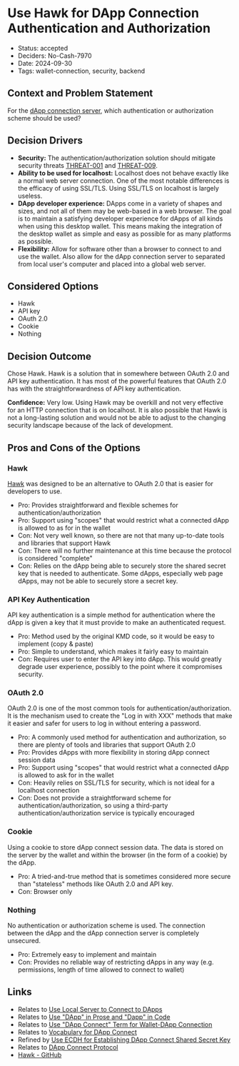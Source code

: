 # Use Hawk for DApp Connection Authentication and Authorization

- Status: accepted
- Deciders: No-Cash-7970
- Date: 2024-09-30
- Tags: wallet-connection, security, backend

## Context and Problem Statement

For the [dApp connection server](20240102-use-local-server-to-connect-to-dapps.md), which authentication or authorization scheme should be used?

## Decision Drivers

- **Security:** The authentication/authorization solution should mitigate security threats [THREAT-001](../threat-model/01-threats.md#threat-001-impersonation-of-a-trustworthy-dapp-or-platform) and [THREAT-009](../threat-model/01-threats.md#threat-009-interception-of-http-communication-between-dapp-and-dapp-connect-server).
- **Ability to be used for localhost:** Localhost does not behave exactly like a normal web server connection. One of the most notable differences is the efficacy of using SSL/TLS. Using SSL/TLS on localhost is largely useless.
- **DApp developer experience:** DApps come in a variety of shapes and sizes, and not all of them may be web-based in a web browser. The goal is to maintain a satisfying developer experience for dApps of all kinds when using this desktop wallet. This means making the integration of the desktop wallet as simple and easy as possible for as many platforms as possible.
- **Flexibility:** Allow for software other than a browser to connect to and use the wallet. Also allow for the dApp connection server to separated from local user's computer and placed into a global web server.

## Considered Options

- Hawk
- API key
- OAuth 2.0
- Cookie
- Nothing

## Decision Outcome

Chose Hawk. Hawk is a solution that in somewhere between OAuth 2.0 and API key authentication. It has most of the powerful features that OAuth 2.0 has with the straightforwardness of API key authentication.

**Confidence:** Very low. Using Hawk may be overkill and not very effective for an HTTP connection that is on localhost. It is also possible that Hawk is not a long-lasting solution and would not be able to adjust to the changing security landscape because of the lack of development.

## Pros and Cons of the Options

### Hawk

[Hawk](https://github.com/mozilla/hawk) was designed to be an alternative to OAuth 2.0 that is easier for developers to use.

- Pro: Provides straightforward and flexible schemes for authentication/authorization
- Pro: Support using "scopes" that would restrict what a connected dApp is allowed to as for in the wallet
- Con: Not very well known, so there are not that many up-to-date tools and libraries that support Hawk
- Con: There will no further maintenance at this time because the protocol is considered "complete"
- Con: Relies on the dApp being able to securely store the shared secret key that is needed to authenticate. Some dApps, especially web page dApps, may not be able to securely store a secret key.

### API Key Authentication

API key authentication is a simple method for authentication where the dApp is given a key that it must provide to make an authenticated request.

- Pro: Method used by the original KMD code, so it would be easy to implement (copy & paste)
- Pro: Simple to understand, which makes it fairly easy to maintain
- Con: Requires user to enter the API key into dApp. This would greatly degrade user experience, possibly to the point where it compromises security.

### OAuth 2.0

OAuth 2.0 is one of the most common tools for authentication/authorization. It is the mechanism used to create the "Log in with XXX" methods that make it easier and safer for users to log in without entering a password.

- Pro: A commonly used method for authentication and authorization, so there are plenty of tools and libraries that support OAuth 2.0
- Pro: Provides dApps with more flexibility in storing dApp connect session data
- Pro: Support using "scopes" that would restrict what a connected dApp is allowed to ask for in the wallet
- Con: Heavily relies on SSL/TLS for security, which is not ideal for a localhost connection
- Con: Does not provide a straightforward scheme for authentication/authorization, so using a third-party authentication/authorization service is typically encouraged

### Cookie

Using a cookie to store dApp connect session data. The data is stored on the server by the wallet and within the browser (in the form of a cookie) by the dApp.

- Pro: A tried-and-true method that is sometimes considered more secure than "stateless" methods like OAuth 2.0 and API key.
- Con: Browser only

### Nothing

No authentication or authorization scheme is used. The connection between the dApp and the dApp connection server is completely unsecured.

- Pro: Extremely easy to implement and maintain
- Con: Provides no reliable way of restricting dApps in any way (e.g. permissions, length of time allowed to connect to wallet)

## Links

- Relates to [Use Local Server to Connect to DApps](20240102-use-local-server-to-connect-to-dapps.md)
- Relates to [Use \"DApp\" in Prose and \"Dapp\" in Code](20250608-use-dapp-in-prose-and-dapp-in-code.md)
- Relates to [Use \"DApp Connect\" Term for Wallet-DApp Connection](20250608-use-dapp-connect-term-for-wallet-dapp-connection.md)
- Relates to [Vocabulary for DApp Connect](20250621-vocab-for-dapp-connect.md)
- Refined by [Use ECDH for Establishing DApp Connect Shared Secret Key](20250611-use-ecdh-for-establishing-dapp-connect-shared-key.md)
- Relates to [DApp Connect Protocol](20250619-dapp-connect-protocol.md)
- [Hawk - GitHub](https://github.com/mozilla/hawk)
